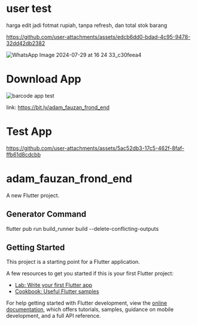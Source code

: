 # user test
harga edit jadi fotmat rupiah, tanpa refresh, dan total stok barang

https://github.com/user-attachments/assets/edcb6dd0-bdad-4c95-9478-32dd42db2382

![WhatsApp Image 2024-07-29 at 16 24 33_c30feea4](https://github.com/user-attachments/assets/f7a2a437-88e6-4e38-b5ad-6254be9adab7)

# Download App
![barcode app test](https://github.com/user-attachments/assets/9e8cecf6-cfe7-4c8f-a594-49876126eaa8)

link: https://bit.ly/adam_fauzan_frond_end 
# Test App
https://github.com/user-attachments/assets/5ac52db3-17c5-462f-8faf-ffb61d8cdcbb

# adam_fauzan_frond_end

A new Flutter project.

## Generator Command

flutter pub run build_runner build --delete-conflicting-outputs

## Getting Started

This project is a starting point for a Flutter application.

A few resources to get you started if this is your first Flutter project:

- [Lab: Write your first Flutter app](https://docs.flutter.dev/get-started/codelab)
- [Cookbook: Useful Flutter samples](https://docs.flutter.dev/cookbook)

For help getting started with Flutter development, view the
[online documentation](https://docs.flutter.dev/), which offers tutorials,
samples, guidance on mobile development, and a full API reference.

